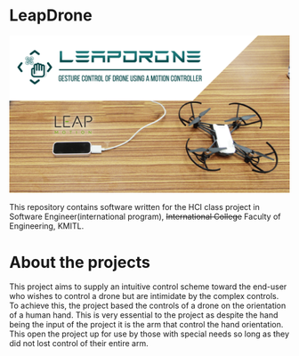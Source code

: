 # LeapDrone

![header](https://raw.githubusercontent.com/maxmacstn/telloLeap/master/docs/cover.png)

This repository contains software written for the HCI class project in Software Engineer(international program), <s>International College</s> Faculty of Engineering, KMITL.


# About the projects

This project aims to supply an intuitive control scheme toward the end-user who wishes to control a drone but are intimidate by the complex controls. To achieve this, the project based the controls of a drone on the orientation of a human hand. This is very essential to the project as despite the hand being the input of the project it is the arm that control the hand orientation. This open the project up for use by those with special needs so long as they did not lost control of their entire arm.

